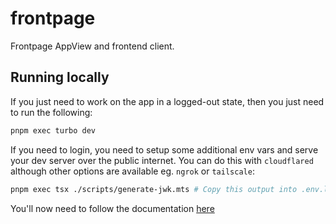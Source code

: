 # frontpage

Frontpage AppView and frontend client.

## Running locally

If you just need to work on the app in a logged-out state, then you just need to run the following:

```bash
pnpm exec turbo dev
```

If you need to login, you need to setup some additional env vars and serve your dev server over the public internet. You can do this with `cloudflared` although other options are available eg. `ngrok` or `tailscale`:

```bash
pnpm exec tsx ./scripts/generate-jwk.mts # Copy this output into .env.local
```

You'll now need to follow the documentation [here](https://github.com/likeandscribe/frontpage/blob/main/packages/frontpage/local-infra/README.md)
